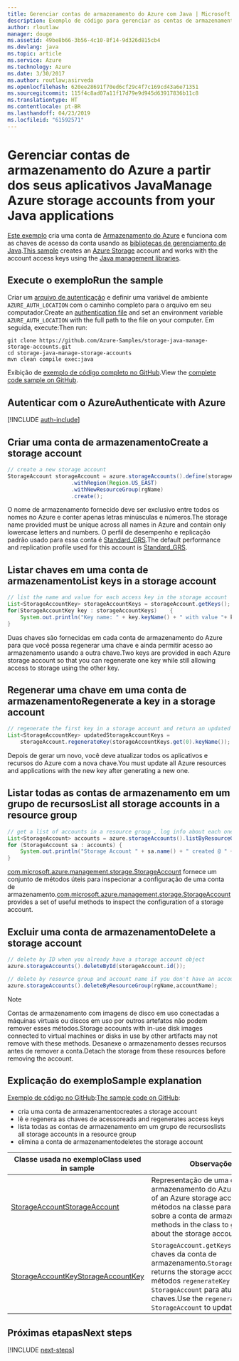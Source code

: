 ```yaml
---
title: Gerenciar contas de armazenamento do Azure com Java | Microsoft Docs
description: Exemplo de código para gerenciar as contas de armazenamento do Azure usando o SDK do Azure para Java
author: rloutlaw
manager: douge
ms.assetid: 49be8b66-3b56-4c10-8f14-9d326d815cb4
ms.devlang: java
ms.topic: article
ms.service: Azure
ms.technology: Azure
ms.date: 3/30/2017
ms.author: routlaw;asirveda
ms.openlocfilehash: 620ee28691f70ed6cf29c4f7c169cd43a6e71351
ms.sourcegitcommit: 115f4c8ad07a11f17d79e9d945d63917836b11c8
ms.translationtype: HT
ms.contentlocale: pt-BR
ms.lasthandoff: 04/23/2019
ms.locfileid: "61592571"
---
```

# <a name="manage-azure-storage-accounts-from-your-java-applications"></a><span data-ttu-id="ce5d8-103">Gerenciar contas de armazenamento do Azure a partir dos seus aplicativos Java</span><span class="sxs-lookup"><span data-stu-id="ce5d8-103">Manage Azure storage accounts from your Java applications</span></span>

<span data-ttu-id="ce5d8-104">[Este exemplo](https://github.com/Azure-Samples/storage-java-manage-storage-accounts) cria uma conta de [Armazenamento do Azure](https://docs.microsoft.com/azure/storage/storage-introduction) e funciona com as chaves de acesso da conta usando as [bibliotecas de gerenciamento de Java](https://github.com/Azure/azure-sdk-for-java).</span><span class="sxs-lookup"><span data-stu-id="ce5d8-104">[This sample](https://github.com/Azure-Samples/storage-java-manage-storage-accounts) creates an [Azure Storage](https://docs.microsoft.com/azure/storage/storage-introduction) account and works with the account access keys using the [Java management libraries](https://github.com/Azure/azure-sdk-for-java).</span></span> 

## <a name="run-the-sample"></a><span data-ttu-id="ce5d8-105">Execute o exemplo</span><span class="sxs-lookup"><span data-stu-id="ce5d8-105">Run the sample</span></span>

<span data-ttu-id="ce5d8-106">Criar um [arquivo de autenticação](https://github.com/Azure/azure-sdk-for-java/blob/master/AUTH.md) e definir uma variável de ambiente `AZURE_AUTH_LOCATION` com o caminho completo para o arquivo em seu computador.</span><span class="sxs-lookup"><span data-stu-id="ce5d8-106">Create an [authentication file](https://github.com/Azure/azure-sdk-for-java/blob/master/AUTH.md) and set an environment variable `AZURE_AUTH_LOCATION` with the full path to the file on your computer.</span></span> <span data-ttu-id="ce5d8-107">Em seguida, execute:</span><span class="sxs-lookup"><span data-stu-id="ce5d8-107">Then run:</span></span>

```
git clone https://github.com/Azure-Samples/storage-java-manage-storage-accounts.git
cd storage-java-manage-storage-accounts
mvn clean compile exec:java
```

<span data-ttu-id="ce5d8-108">Exibição de [exemplo de código completo no GitHub](https://github.com/Azure-Samples/storage-java-manage-storage-accounts).</span><span class="sxs-lookup"><span data-stu-id="ce5d8-108">View the [complete code sample on GitHub](https://github.com/Azure-Samples/storage-java-manage-storage-accounts).</span></span>

## <a name="authenticate-with-azure"></a><span data-ttu-id="ce5d8-109">Autenticar com o Azure</span><span class="sxs-lookup"><span data-stu-id="ce5d8-109">Authenticate with Azure</span></span>

[!INCLUDE [auth-include](includes/java-auth-include.md)] 

## <a name="create-a-storage-account"></a><span data-ttu-id="ce5d8-110">Criar uma conta de armazenamento</span><span class="sxs-lookup"><span data-stu-id="ce5d8-110">Create a storage account</span></span>

```java
// create a new storage account
StorageAccount storageAccount = azure.storageAccounts().define(storageAccountName)
                    .withRegion(Region.US_EAST)
                    .withNewResourceGroup(rgName)
                    .create();
```

<span data-ttu-id="ce5d8-111">O nome de armazenamento fornecido deve ser exclusivo entre todos os nomes no Azure e conter apenas letras minúsculas e números.</span><span class="sxs-lookup"><span data-stu-id="ce5d8-111">The storage name provided must be unique across all names in Azure and contain only lowercase letters and numbers.</span></span> <span data-ttu-id="ce5d8-112">O perfil de desempenho e replicação padrão usado para essa conta é [Standard_GRS](https://docs.microsoft.com/azure/storage/storage-redundancy#geo-redundant-storage).</span><span class="sxs-lookup"><span data-stu-id="ce5d8-112">The default performance and replication profile used for this account is [Standard_GRS](https://docs.microsoft.com/azure/storage/storage-redundancy#geo-redundant-storage).</span></span>

## <a name="list-keys-in-a-storage-account"></a><span data-ttu-id="ce5d8-113">Listar chaves em uma conta de armazenamento</span><span class="sxs-lookup"><span data-stu-id="ce5d8-113">List keys in a storage account</span></span>
```java
// list the name and value for each access key in the storage account
List<StorageAccountKey> storageAccountKeys = storageAccount.getKeys();
for(StorageAccountKey key : storageAccountKeys)    {
    System.out.println("Key name: " + key.keyName() + " with value "+ key.value());
}
```

<span data-ttu-id="ce5d8-114">Duas chaves são fornecidas em cada conta de armazenamento do Azure para que você possa regenerar uma chave e ainda permitir acesso ao armazenamento usando a outra chave.</span><span class="sxs-lookup"><span data-stu-id="ce5d8-114">Two keys are provided in each Azure storage account so that you can regenerate one key while still allowing access to storage using the other key.</span></span>

## <a name="regenerate-a-key-in-a-storage-account"></a><span data-ttu-id="ce5d8-115">Regenerar uma chave em uma conta de armazenamento</span><span class="sxs-lookup"><span data-stu-id="ce5d8-115">Regenerate a key in a storage account</span></span>

```java
// regenerate the first key in a storage account and return an updated list of keys 
List<StorageAccountKey> updatedStorageAccountKeys =
    storageAccount.regenerateKey(storageAccountKeys.get(0).keyName());
```

<span data-ttu-id="ce5d8-116">Depois de gerar um novo, você deve atualizar todos os aplicativos e recursos do Azure com a nova chave.</span><span class="sxs-lookup"><span data-stu-id="ce5d8-116">You must update all Azure resources and applications with the new key after generating a new one.</span></span>

## <a name="list-all-storage-accounts-in-a-resource-group"></a><span data-ttu-id="ce5d8-117">Listar todas as contas de armazenamento em um grupo de recursos</span><span class="sxs-lookup"><span data-stu-id="ce5d8-117">List all storage accounts in a resource group</span></span>
```java
// get a list of accounts in a resource group , log info about each one
List<StorageAccount> accounts = azure.storageAccounts().listByResourceGroup(rgName);
for (StorageAccount sa : accounts) {
    System.out.println("Storage Account " + sa.name() + " created @ " + sa.creationTime());
}
```

<span data-ttu-id="ce5d8-118">[com.microsoft.azure.management.storage.StorageAccount](https://docs.microsoft.com/java/api/com.microsoft.azure.management.storage._storage_account) fornece um conjunto de métodos úteis para inspecionar a configuração de uma conta de armazenamento.</span><span class="sxs-lookup"><span data-stu-id="ce5d8-118">[com.microsoft.azure.management.storage.StorageAccount](https://docs.microsoft.com/java/api/com.microsoft.azure.management.storage._storage_account) provides a set of useful methods to inspect the configuration of a storage account.</span></span>

## <a name="delete-a-storage-account"></a><span data-ttu-id="ce5d8-119">Excluir uma conta de armazenamento</span><span class="sxs-lookup"><span data-stu-id="ce5d8-119">Delete a storage account</span></span>
```java
// delete by ID when you already have a storage account object
azure.storageAccounts().deleteById(storageAccount.id());

// delete by resource group and account name if you don't have an account object
azure.storageAccounts().deleteByResourceGroup(rgName,accountName);
```

> [!NOTE]
> <span data-ttu-id="ce5d8-120">Contas de armazenamento com imagens de disco em uso conectadas a máquinas virtuais ou discos em uso por outros artefatos não podem remover esses métodos.</span><span class="sxs-lookup"><span data-stu-id="ce5d8-120">Storage accounts with in-use disk images connected to virtual machines or disks in use by other artifacts may not remove with these methods.</span></span> <span data-ttu-id="ce5d8-121">Desanexe o armazenamento desses recursos antes de remover a conta.</span><span class="sxs-lookup"><span data-stu-id="ce5d8-121">Detach the storage from these resources before removing the account.</span></span>

## <a name="sample-explanation"></a><span data-ttu-id="ce5d8-122">Explicação do exemplo</span><span class="sxs-lookup"><span data-stu-id="ce5d8-122">Sample explanation</span></span>

<span data-ttu-id="ce5d8-123">[Exemplo de código no GitHub](https://github.com/Azure-Samples/storage-java-manage-storage-accounts):</span><span class="sxs-lookup"><span data-stu-id="ce5d8-123">[The sample code on GitHub](https://github.com/Azure-Samples/storage-java-manage-storage-accounts):</span></span>

- <span data-ttu-id="ce5d8-124">cria uma conta de armazenamento</span><span class="sxs-lookup"><span data-stu-id="ce5d8-124">creates a storage account</span></span>
- <span data-ttu-id="ce5d8-125">lê e regenera as chaves de acesso</span><span class="sxs-lookup"><span data-stu-id="ce5d8-125">reads and regenerates access keys</span></span>
- <span data-ttu-id="ce5d8-126">lista todas as contas de armazenamento em um grupo de recursos</span><span class="sxs-lookup"><span data-stu-id="ce5d8-126">lists all storage accounts in a resource group</span></span>
- <span data-ttu-id="ce5d8-127">elimina a conta de armazenamento</span><span class="sxs-lookup"><span data-stu-id="ce5d8-127">deletes the storage account</span></span> 

| <span data-ttu-id="ce5d8-128">Classe usada no exemplo</span><span class="sxs-lookup"><span data-stu-id="ce5d8-128">Class used in sample</span></span> | <span data-ttu-id="ce5d8-129">Observações</span><span class="sxs-lookup"><span data-stu-id="ce5d8-129">Notes</span></span>
|-------|-------|
| [<span data-ttu-id="ce5d8-130">StorageAccount</span><span class="sxs-lookup"><span data-stu-id="ce5d8-130">StorageAccount</span></span>](https://docs.microsoft.com/java/api/com.microsoft.azure.management.storage._storage_account)  | <span data-ttu-id="ce5d8-131">Representação de uma conta de armazenamento do Azure.</span><span class="sxs-lookup"><span data-stu-id="ce5d8-131">Representation of an Azure storage account.</span></span> <span data-ttu-id="ce5d8-132">Use os métodos na classe para obter informações sobre a conta de armazenamento.</span><span class="sxs-lookup"><span data-stu-id="ce5d8-132">Use the methods in the class to get information about the storage account.</span></span>
| [<span data-ttu-id="ce5d8-133">StorageAccountKey</span><span class="sxs-lookup"><span data-stu-id="ce5d8-133">StorageAccountKey</span></span>](https://docs.microsoft.com/java/api/com.microsoft.azure.management.storage._storage_account_key) | <span data-ttu-id="ce5d8-134">`StorageAccount.getKeys()` retorna as chaves da conta de armazenamento.</span><span class="sxs-lookup"><span data-stu-id="ce5d8-134">`StorageAccount.getKeys()` returns the storage account keys.</span></span> <span data-ttu-id="ce5d8-135">Use os métodos `regenerateKey` em `StorageAccount` para atualizar as chaves.</span><span class="sxs-lookup"><span data-stu-id="ce5d8-135">Use the `regenerateKey` methods in `StorageAccount` to update the keys.</span></span>

## <a name="next-steps"></a><span data-ttu-id="ce5d8-136">Próximas etapas</span><span class="sxs-lookup"><span data-stu-id="ce5d8-136">Next steps</span></span>

[!INCLUDE [next-steps](includes/java-next-steps.md)]